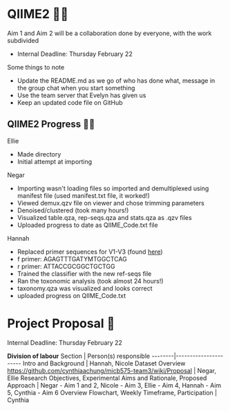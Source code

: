 # QIIME2 👩‍💻
Aim 1 and Aim 2 will be a collaboration done by everyone, with the work subdivided
  * Internal Deadline: Thursday February 22

Some things to note
  * Update the README.md as we go of who has done what, message in the group chat when you start something
  * Use the team server that Evelyn has given us
  * Keep an updated code file on GitHub

## QIIME2 Progress 👩‍🍳
Ellie
- Made directory
- Initial attempt at importing

Negar
- Importing wasn't loading files so imported and demultiplexed using manifest file (used manifest.txt file, it worked!)
- Viewed demux.qzv file on viewer and chose trimming parameters
- Denoised/clustered (took many hours!)
- Visualized table.qza, rep-seqs.qza and stats.qza as .qzv files
- Uploaded progress to date as QIIME_Code.txt file

Hannah
- Replaced primer sequences for V1-V3 (found [here](https://www.ncbi.nlm.nih.gov/pmc/articles/PMC8544895/))
- f primer: AGAGTTTGATYMTGGCTCAG
- r primer: ATTACCGCGGCTGCTGG
- Trained the classifier with the new ref-seqs file
- Ran the toxonomic analysis (took almost 24 hours!)
- taxonomy.qza was visualized and looks correct
- uploaded progress on QIIME_Code.txt

# Project Proposal 📝
Internal Deadline: Thursday February 22

**Division of labour**
Section | Person(s) responsible
--------|----------------------
Intro and Background | Hannah, Nicole
Dataset Overview https://github.com/cynthiaachung/micb575-team3/wiki/Proposal | Negar, Ellie
Research Objectives, Experimental Aims and Rationale, Proposed Approach | Negar - Aim 1 and 2, Nicole - Aim 3, Ellie - Aim 4, Hannah - Aim 5, Cynthia - Aim 6
Overview Flowchart, Weekly Timeframe, Participation | Cynthia

